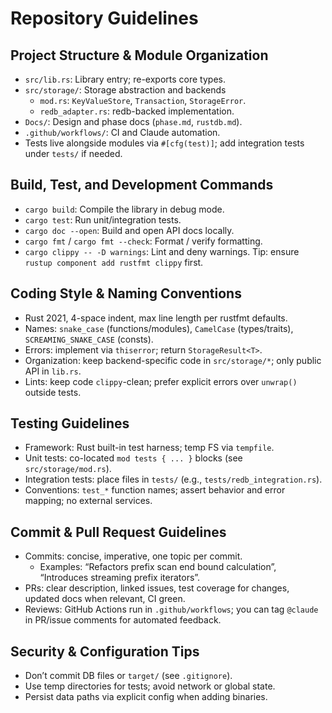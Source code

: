 # Repository Guidelines

## Project Structure & Module Organization
- `src/lib.rs`: Library entry; re-exports core types.
- `src/storage/`: Storage abstraction and backends
  - `mod.rs`: `KeyValueStore`, `Transaction`, `StorageError`.
  - `redb_adapter.rs`: redb-backed implementation.
- `Docs/`: Design and phase docs (`phase.md`, `rustdb.md`).
- `.github/workflows/`: CI and Claude automation.
- Tests live alongside modules via `#[cfg(test)]`; add integration tests under `tests/` if needed.

## Build, Test, and Development Commands
- `cargo build`: Compile the library in debug mode.
- `cargo test`: Run unit/integration tests.
- `cargo doc --open`: Build and open API docs locally.
- `cargo fmt` / `cargo fmt --check`: Format / verify formatting.
- `cargo clippy -- -D warnings`: Lint and deny warnings.
Tip: ensure `rustup component add rustfmt clippy` first.

## Coding Style & Naming Conventions
- Rust 2021, 4-space indent, max line length per rustfmt defaults.
- Names: `snake_case` (functions/modules), `CamelCase` (types/traits), `SCREAMING_SNAKE_CASE` (consts).
- Errors: implement via `thiserror`; return `StorageResult<T>`.
- Organization: keep backend-specific code in `src/storage/*`; only public API in `lib.rs`.
- Lints: keep code `clippy`-clean; prefer explicit errors over `unwrap()` outside tests.

## Testing Guidelines
- Framework: Rust built-in test harness; temp FS via `tempfile`.
- Unit tests: co-located `mod tests { ... }` blocks (see `src/storage/mod.rs`).
- Integration tests: place files in `tests/` (e.g., `tests/redb_integration.rs`).
- Conventions: `test_*` function names; assert behavior and error mapping; no external services.

## Commit & Pull Request Guidelines
- Commits: concise, imperative, one topic per commit.
  - Examples: “Refactors prefix scan end bound calculation”, “Introduces streaming prefix iterators”.
- PRs: clear description, linked issues, test coverage for changes, updated docs when relevant, CI green.
- Reviews: GitHub Actions run in `.github/workflows`; you can tag `@claude` in PR/issue comments for automated feedback.

## Security & Configuration Tips
- Don’t commit DB files or `target/` (see `.gitignore`).
- Use temp directories for tests; avoid network or global state.
- Persist data paths via explicit config when adding binaries.

